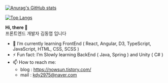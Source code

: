 [![Anurag's GitHub stats](https://github-readme-stats.vercel.app/api?username=Yoepee&show_icons=true&bg_color=00000000)](https://github.com/Yoepee/github-readme-stats)

[![Top Langs](https://github-readme-stats.vercel.app/api/top-langs/?username=Yoepee)](https://github.com/anuraghazra/github-readme-stats)

**Hi, there 👋** </br>
프론트엔드 개발자 김동엽 입니다

- 🌱 I’m currently learning FrontEnd ( React, Angular, D3, TypeScript, JavaScript, HTML, CSS, SCSS ) </br>
- ⚡ Fun fact: I’m Slowly learning BackEnd ( Java, Spring ) and Unity ( C# ) </br>
- 📫 How to reach me: </br>
  -  blog : https://nowsun.tistory.com/ </br>
  -  mail : kdy2975@naver.com

<!--
**Yoepee/Yoepee** is a ✨ _special_ ✨ repository because its `README.md` (this file) appears on your GitHub profile.

Here are some ideas to get you started:

- 🔭 I’m currently working on ...
- 🌱 I’m currently learning ...
- 👯 I’m looking to collaborate on ...
- 🤔 I’m looking for help with ...
- 💬 Ask me about ...
- 📫 How to reach me: ...
- 😄 Pronouns: ...
- ⚡ Fun fact: ...
-->
